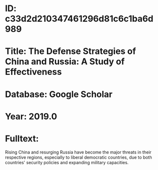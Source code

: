 # ID: c33d2d210347461296d81c6c1ba6d989
# Title: The Defense Strategies of China and Russia: A Study of Effectiveness
# Database: Google Scholar
# Year: 2019.0
# Fulltext:
Rising China and resurging Russia have become the major threats in their respective regions, especially to liberal democratic countries, due to both countries' security policies and expanding military capacities.